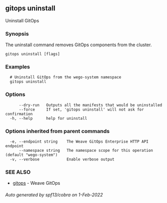 ## gitops uninstall

Uninstall GitOps

### Synopsis

The uninstall command removes GitOps components from the cluster.

```
gitops uninstall [flags]
```

### Examples

```
  # Uninstall GitOps from the wego-system namespace
  gitops uninstall
```

### Options

```
      --dry-run   Outputs all the manifests that would be uninstalled
      --force     If set, 'gitops uninstall' will not ask for confirmation
  -h, --help      help for uninstall
```

### Options inherited from parent commands

```
  -e, --endpoint string    The Weave GitOps Enterprise HTTP API endpoint
      --namespace string   The namespace scope for this operation (default "wego-system")
  -v, --verbose            Enable verbose output
```

### SEE ALSO

* [gitops](gitops.md)	 - Weave GitOps

###### Auto generated by spf13/cobra on 1-Feb-2022
